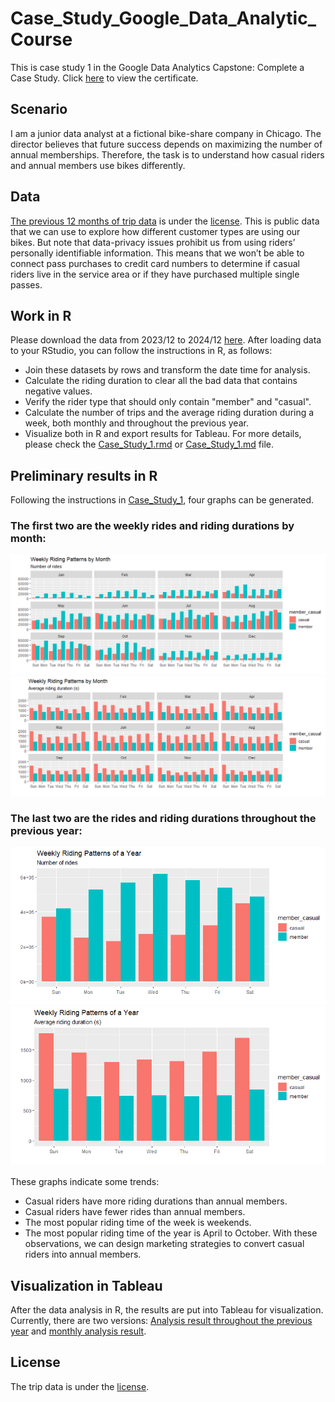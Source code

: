 # Case_Study_Google_Data_Analytic_Course
This is case study 1 in the Google Data Analytics Capstone: Complete a Case Study.
Click [here](Coursera%20H5UFB3DW3SYG.pdf) to view the certificate.

## Scenario
I am a junior data analyst at a fictional bike-share company in Chicago. The director believes that future success depends on maximizing the number of annual memberships. Therefore, the task is to understand how casual riders and annual members use bikes differently.
## Data
[The previous 12 months of trip data](https://divvy-tripdata.s3.amazonaws.com/index.html) is under the [license](https://divvybikes.com/data-license-agreement). This is public data that we can use to explore how different customer types are using our bikes. But note that data-privacy issues
prohibit us from using riders’ personally identifiable information. This means that we won’t be able to connect pass purchases to credit card numbers to determine if casual riders live in the service area or if they have purchased multiple single passes.
## Work in R
Please download the data from 2023/12 to 2024/12 [here](https://divvy-tripdata.s3.amazonaws.com/index.html). After loading data to your RStudio, you can follow the instructions in R, as follows:
* Join these datasets by rows and transform the date time for analysis. 
* Calculate the riding duration to clear all the bad data that contains negative values. 
* Verify the rider type that should only contain "member" and "casual". 
* Calculate the number of trips and the average riding duration during a week, both monthly and throughout the previous year.
* Visualize both in R and export results for Tableau.
For more details, please check the [Case_Study_1.rmd](R_for_case_study/case_study_1.Rmd) or [Case_Study_1.md](R_for_case_study/case_study_1.md) file.
## Preliminary results in R
Following the instructions in [Case_Study_1](R_for_case_study/case_study_1.Rmd), four graphs can be generated.
### The first two are the weekly rides and riding durations by month: <br />
![Figure1](R_for_case_study/weekly_num_ride_by_month.png) 
![Figure2](R_for_case_study/weekly_ride_length_by_month.png) <br />
### The last two are the rides and riding durations throughout the previous year: <br />
![Figure3](R_for_case_study/weekly_num_ride_by_year.png) 
![Figure4](R_for_case_study/weekly_ride_length_by_year.png) <br /><br />
These graphs indicate some trends:
* Casual riders have more riding durations than annual members.
* Casual riders have fewer rides than annual members.
* The most popular riding time of the week is weekends.
* The most popular riding time of the year is April to October.
With these observations, we can design marketing strategies to convert casual riders into annual members.
## Visualization in Tableau
After the data analysis in R, the results are put into Tableau for visualization. Currently, there are two versions: [Analysis result throughout the previous year](https://public.tableau.com/app/profile/tien.chi.lin/viz/Case_study1_17342928667420/Weekly_Num_Ride_by_Year) and [monthly analysis result](https://public.tableau.com/app/profile/tien.chi.lin/viz/Case_study1_17342948870680/Dashboard).
## License
The trip data is under the [license](https://divvybikes.com/data-license-agreement).
